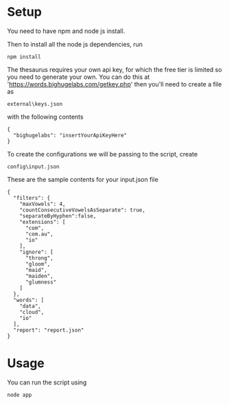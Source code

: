 # Setup
You need to have npm and node js install.

Then to install all the node js dependencies, run
```
npm install
```

The thesaurus requires your own api key, for which the free tier is limited so you need to generate your own.
You can do this at 'https://words.bighugelabs.com/getkey.php' then you'll need to create a file as
```
external\keys.json
```

with the following contents
```
{
  "bighugelabs": "insertYourApiKeyHere"
}
```

To create the configurations we will be passing to the script, create
```
config\input.json
```

These are the sample contents for your input.json file
```
{
  "filters": {
    "maxVowels": 4,
    "countConsecutiveVowelsAsSeparate": true,
    "separateByHyphen":false,
    "extensions": [
      "com",
      "com.au",
      "io"
    ],
    "ignore": [
      "throng",
      "gloom",
      "maid",
      "maiden",
      "glumness"
    ]
  },
  "words": [
    "data",
    "cloud",
    "io"
  ],
  "report": "report.json"
}
```

# Usage
You can run the script using
```
node app
```
